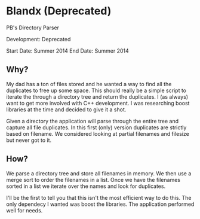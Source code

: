 Blandx (Deprecated)
======

PB's Directory Parser

Development: Deprecated

Start Date: Summer 2014
End Date: Summer 2014

## Why?

My dad has a ton of files stored and he wanted a way to find all the duplicates to free up some space. This should really be a simple script to iterate the through a directory tree and return the duplicates. I (as always) want to get more involved with C++ development. I was researching boost libraries at the time and decided to give it a shot.

Given a directory the application will parse through the entire tree and capture all file duplicates. In this first (only) version duplicates are strictly based on filename. We considered looking at partial filenames and filesize but never got to it.

## How?

We parse a directory tree and store all filenames in memory. We then use a merge sort to order the filenames in a list. Once we have the filenames sorted in a list we iterate over the names and look for duplicates.

I'll be the first to tell you that this isn't the most efficient way to do this. The only dependecy I wanted was boost the libraries. The application performed well for needs.
